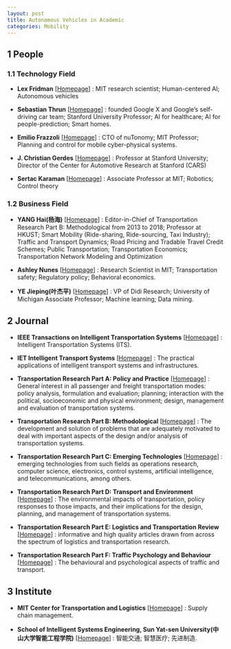 ```yaml
---
layout: post
title: Autonomous Vehicles in Academic
categories: Mobility
---
```


## 1 People

### 1.1 Technology Field

- **Lex Fridman** [[Homepage](https://lexfridman.com/)] : MIT research scientist; Human-centered AI; Autonomous vehicles

- **Sebastian Thrun** [[Homepage](http://robots.stanford.edu/index.html)] : founded Google X and Google’s self-driving car team; Stanford University Professor; AI for healthcare; AI for people-prediction; Smart homes.

- **Emilio Frazzoli** [[Homepage](https://ares.lids.mit.edu/)] : CTO of nuTonomy; MIT Professor; Planning and control for mobile cyber-physical systems.

- **J. Christian Gerdes** [[Homepage](https://ddl.stanford.edu/content/j-christian-gerdes)] : Professor at Stanford University; Director of the Center for Automotive Research at Stanford (CARS)

- **Sertac Karaman** [[Homepage](http://karaman.mit.edu/)] : Associate Professor at MIT; Robotics; Control theory

### 1.2 Business Field

- **YANG Hai(杨海)** [[Homepage](http://cehyang.people.ust.hk/)] : Editor-in-Chief of Transportation Research Part B: Methodological from 2013 to 2018; Professor at HKUST; Smart Mobility (Ride-sharing, Ride-sourcing, Taxi Industry); Traffic and Transport Dynamics; Road Pricing and Tradable Travel Credit Schemes; Public Transportation; Transportation Economics; Transportation Network Modeling and Optimization

- **Ashley Nunes** [[Homepage](http://www.ashley-nunes.com/about)] : Research Scientist in MIT; Transportation safety; Regulatory policy; Behavioral economics.

- **YE Jieping(叶杰平)** [[Homepage](https://medicine.umich.edu/dept/dcmb/jieping-ye-phd#websites)] : VP of Didi Research; University of Michigan Associate Professor; Machine learning; Data mining.

## 2 Journal

- **IEEE Transactions on Intelligent Transportation Systems** [[Homepage](https://ieeexplore.ieee.org/xpl/RecentIssue.jsp?punumber=6979)] : Intelligent Transportation Systems (ITS).

- **IET Intelligent Transport Systems** [[Homepage](https://ieeexplore.ieee.org/xpl/RecentIssue.jsp?punumber=4149681)] : The practical applications of intelligent transport systems and infrastructures.

- **Transportation Research Part A: Policy and Practice** [[Homepage](https://www.journals.elsevier.com/transportation-research-part-a-policy-and-practice)] : General interest in all passenger and freight transportation modes: policy analysis, formulation and evaluation; planning; interaction with the political, socioeconomic and physical environment; design, management and evaluation of transportation systems.

- **Transportation Research Part B: Methodological** [[Homepage](https://www.journals.elsevier.com/transportation-research-part-b-methodological)] : The development and solution of problems that are adequately motivated to deal with important aspects of the design and/or analysis of transportation systems.

- **Transportation Research Part C: Emerging Technologies** [[Homepage](https://www.journals.elsevier.com/transportation-research-part-c-emerging-technologies)] : emerging technologies from such fields as operations research, computer science, electronics, control systems, artificial intelligence, and telecommunications, among others.

- **Transportation Research Part D: Transport and Environment** [[Homepage](https://www.journals.elsevier.com/transportation-research-part-d-transport-and-environment)] : The environmental impacts of transportation, policy responses to those impacts, and their implications for the design, planning, and management of transportation systems.

- **Transportation Research Part E: Logistics and Transportation Review** [[Homepage](https://www.journals.elsevier.com/transportation-research-part-e-logistics-and-transportation-review)] : informative and high quality articles drawn from across the spectrum of logistics and transportation research.

- **Transportation Research Part F: Traffic Psychology and Behaviour** [[Homepage](https://www.journals.elsevier.com/transportation-research-part-f-traffic-psychology-and-behaviour/)] : The behavioural and psychological aspects of traffic and transport.

## 3 Institute

- **MIT Center for Transportation and Logistics** [[Homepage](https://ctl.mit.edu/)] : Supply chain management.

- **School of Intelligent Systems Engineering, Sun Yat-sen University(中山大学智能工程学院)** [[Homepage](http://ise.sysu.edu.cn/)] : 智能交通; 智慧医疗; 先进制造.

